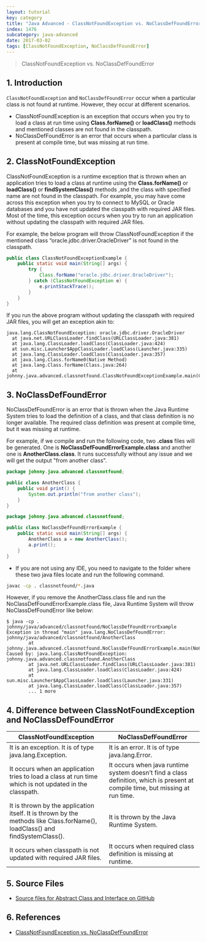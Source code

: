 ```yaml
---
layout: tutorial
key: category
title: "Java Advanced - ClassNotFoundException vs. NoClassDefFoundError"
index: 1476
subcategory: java-advanced
date: 2017-03-02
tags: [ClassNotFoundException, NoClassDefFoundError]
---
```


> ClassNotFoundException vs. NoClassDefFoundError

## 1. Introduction
`ClassNotFoundException` and `NoClassDefFoundError` occur when a particular class is not found at runtime. However, they occur at different scenarios.
* ClassNotFoundException is an exception that occurs when you try to load a class at run time using **Class.forName()** or **loadClass()** methods and mentioned classes are not found in the classpath.
* NoClassDefFoundError is an error that occurs when a particular class is present at compile time, but was missing at run time.

## 2. ClassNotFoundException
ClassNotFoundException is a runtime exception that is thrown when an application tries to load a class at runtime using the **Class.forName()** or **loadClass()** or **findSystemClass()** methods ,and the class with specified name are not found in the classpath. For example, you may have come across this exception when you try to connect to MySQL or Oracle databases and you have not updated the classpath with required JAR files. Most of the time, this exception occurs when you try to run an application without updating the classpath with required JAR files.

For example, the below program will throw ClassNotFoundException if the mentioned class “oracle.jdbc.driver.OracleDriver” is not found in the classpath.
```java
public class ClassNotFoundExceptionExample {
    public static void main(String[] args) {
        try {
            Class.forName("oracle.jdbc.driver.OracleDriver");
        } catch (ClassNotFoundException e) {
            e.printStackTrace();
        }
    }
}
```
If you run the above program without updating the classpath with required JAR files, you will get an exception akin to:
```raw
java.lang.ClassNotFoundException: oracle.jdbc.driver.OracleDriver
  at java.net.URLClassLoader.findClass(URLClassLoader.java:381)
  at java.lang.ClassLoader.loadClass(ClassLoader.java:424)
  at sun.misc.Launcher$AppClassLoader.loadClass(Launcher.java:335)
  at java.lang.ClassLoader.loadClass(ClassLoader.java:357)
  at java.lang.Class.forName0(Native Method)
  at java.lang.Class.forName(Class.java:264)
  at johnny.java.advanced.classnotfound.ClassNotFoundExceptionExample.main(ClassNotFoundExceptionExample.java:6)
```

## 3. NoClassDefFoundError
NoClassDefFoundError is an error that is thrown when the Java Runtime System tries to load the definition of a class, and that class definition is no longer available. The required class definition was present at compile time, but it was missing at runtime.

For example, if we compile and run the following code, two **.class** files will be generated. One is **NoClassDefFoundErrorExample.class** and another one is **AnotherClass.class**. It runs successfully without any issue and we will get the output "from another class".
```java
package johnny.java.advanced.classnotfound;

public class AnotherClass {
    public void print() {
        System.out.println("from another class");
    }
}
```
```java
package johnny.java.advanced.classnotfound;

public class NoClassDefFoundErrorExample {
    public static void main(String[] args) {
        AnotherClass a = new AnotherClass();
        a.print();
    }
}
```
* If you are not using any IDE, you need to navigate to the folder where these two java files locate and run the following command.
```sh
javac -cp . classnotfound/*.java
```

However, if you remove the AnotherClass.class file and run the NoClassDefFoundErrorExample.class file, Java Runtime System will throw NoClassDefFoundError like below:
```raw
$ java -cp . johnny/java/advanced/classnotfound/NoClassDefFoundErrorExample
Exception in thread "main" java.lang.NoClassDefFoundError: johnny/java/advanced/classnotfound/AnotherClass
        at johnny.java.advanced.classnotfound.NoClassDefFoundErrorExample.main(NoClassDefFoundErrorExample.java:5)
Caused by: java.lang.ClassNotFoundException: johnny.java.advanced.classnotfound.AnotherClass
        at java.net.URLClassLoader.findClass(URLClassLoader.java:381)
        at java.lang.ClassLoader.loadClass(ClassLoader.java:424)
        at sun.misc.Launcher$AppClassLoader.loadClass(Launcher.java:331)
        at java.lang.ClassLoader.loadClass(ClassLoader.java:357)
        ... 1 more
```

## 4. Difference between ClassNotFoundException and NoClassDefFoundError

|ClassNotFoundException|NoClassDefFoundError|
-----------------------|--------------------|
|It is an exception. It is of type java.lang.Exception.|It is an error. It is of type java.lang.Error.|
|It occurs when an application tries to load a class at run time which is not updated in the classpath.|It occurs when java runtime system doesn’t find a class definition, which is present at compile time, but missing at run time.|
|It is thrown by the application itself. It is thrown by the methods like Class.forName(), loadClass() and findSystemClass().|It is thrown by the Java Runtime System.|
|It occurs when classpath is not updated with required JAR files.|It occurs when required class definition is missing at runtime.|

## 5. Source Files
* [Source files for Abstract Class and Interface on GitHub](https://github.com/jojozhuang/java-programming/tree/master/java-advanced-classnotfound)

## 6. References
* [ClassNotFoundException vs. NoClassDefFoundError](https://dzone.com/articles/java-classnotfoundexception-vs-noclassdeffounderro)
